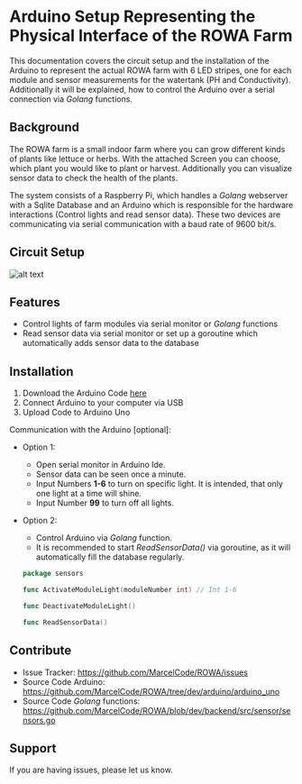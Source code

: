 

Arduino Setup Representing the Physical Interface of the ROWA Farm
========

This documentation covers the circuit setup and the installation of the Arduino to represent the actual ROWA farm with 6
 LED stripes, one for each module and sensor measurements for the watertank (PH and Conductivity). Additionally it will
 be explained, how to control the Arduino over a serial connection via *Golang* functions.   

Background
-------

The ROWA farm is a small indoor farm where you can grow different kinds of plants like lettuce or herbs. With the attached
Screen you can choose, which plant you would like to plant or harvest. Additionally you can visualize sensor data to 
check the health of the plants.

The system consists of a Raspberry Pi, which handles a *Golang* webserver with a Sqlite Database and an
 Arduino which is responsible for the hardware interactions (Control lights and read sensor data). These two devices are
  communicating via serial communication with a baud rate of 9600 bit/s.

Circuit Setup
----------
![alt text](https://github.com/MarcelCode/ROWA/blob/master/documentation/images/circuit.png "Arduino Circuit")

Features
--------

- Control lights of farm modules via serial monitor or *Golang* functions
- Read sensor data via serial monitor or set up a goroutine which automatically adds sensor data to the database

Installation
------------

1. Download the Arduino Code [here](https://github.com/MarcelCode/ROWA/blob/dev/backend/src/sensor/sensors.go)
2. Connect Arduino to your computer via USB
2. Upload Code to Arduino Uno

Communication with the Arduino [optional]:
- Option 1:
    - Open serial monitor in Arduino Ide.
    - Sensor data can be seen once a minute.
    - Input Numbers **1-6** to turn on specific light. It is intended, that only one light at a time will shine.
    - Input Number **99** to turn off all lights.

- Option 2:
    - Control Arduino via *Golang* function.
    - It is recommended to start *ReadSensorData()* via goroutine, as it will automatically fill the database regularly. 
    
    ```go
    package sensors
  
    func ActivateModuleLight(moduleNumber int) // Int 1-6
    
    func DeactivateModuleLight()
  
    func ReadSensorData()
    ```

Contribute
----------

- Issue Tracker: https://github.com/MarcelCode/ROWA/issues
- Source Code Arduino: https://github.com/MarcelCode/ROWA/tree/dev/arduino/arduino_uno
- Source Code *Golang* functions: https://github.com/MarcelCode/ROWA/blob/dev/backend/src/sensor/sensors.go

Support
-------

If you are having issues, please let us know.

